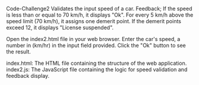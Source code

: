 Code-Challenge2
Validates the input speed of a car.
Feedback;
If the speed is less than or equal to 70 km/h, it displays "Ok".
For every 5 km/h above the speed limit (70 km/h), it assigns one demerit point.
If the demerit points exceed 12, it displays "License suspended".

Open the index2.html file in your web browser.
Enter the car's speed, a number in (km/hr) in the input field provided.
Click the "Ok" button to see the result.

index.html: The HTML file containing the structure of the web application.
index2.js: The JavaScript file containing the logic for speed validation and feedback display.
